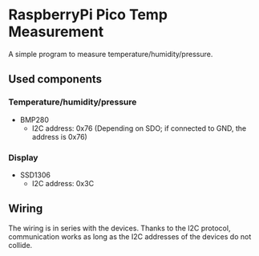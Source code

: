 # RaspberryPi Pico Temp Measurement

A simple program to measure temperature/humidity/pressure.

## Used components
### Temperature/humidity/pressure 
- BMP280
  - I2C address: 0x76 (Depending on SDO; if connected to GND, the address is 0x76)

### Display
- SSD1306
  - I2C address: 0x3C

## Wiring 
The wiring is in series with the devices. Thanks to the I2C protocol, communication works as long as the I2C addresses of the devices do not collide.

